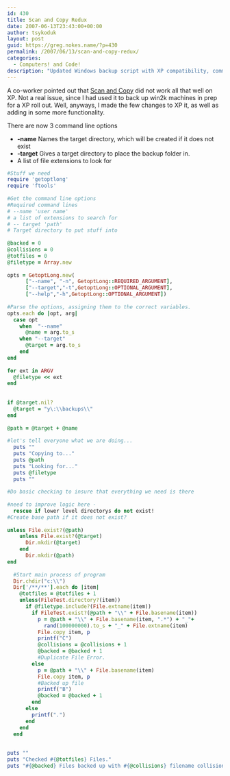 ```yaml
---
id: 430
title: Scan and Copy Redux
date: 2007-06-13T23:43:00+00:00
author: tsykoduk
layout: post
guid: https://greg.nokes.name/?p=430
permalink: /2007/06/13/scan-and-copy-redux/
categories:
  - Computers! and Code!
description: "Updated Windows backup script with XP compatibility, command-line options for naming directories, target paths, and file extension filtering for system migration tasks."
---
```

<p>A co-worker pointed out that <a href="https://greg.nokes.name/2007/4/3/scan-and-copy/">Scan and Copy</a> did not work all that well on XP. Not a real issue, since I had used it to back up win2k machines in prep for a XP roll out. Well, anyways, I made the few changes to XP it, as well as adding in some more functionality.</p>

<!--more-->

<p>There are now 3 command line options</p>

<ul>
  <li><b>-name</b> Names the target directory, which will be created if it does not exist</li>
  <li><b>-target</b> Gives a target directory to place the backup folder in.</li>
  <li> A list of file extensions to look for</li>
</ul>

```ruby
#Stuff we need
require 'getoptlong'
require 'ftools'
 
#Get the command line options
#Required command lines
# --name 'user name'
# a list of extensions to search for
# -- target 'path'
# Target directory to put stuff into
 
@backed = 0
@collisions = 0
@totfiles = 0
@filetype = Array.new
 
opts = GetoptLong.new(
      ["--name", "-n", GetoptLong::REQUIRED_ARGUMENT],
      ["--target","-t",GetoptLong::OPTIONAL_ARGUMENT],
      ["--help","-h",GetoptLong::OPTIONAL_ARGUMENT])
 
#Parse the options, assigning them to the correct variables.
opts.each do |opt, arg|
  case opt
    when  "--name"
      @name = arg.to_s
    when "--target"
      @target = arg.to_s
    end
end
 
for ext in ARGV
  @filetype << ext
end
 
 
if @target.nil?
  @target = "y\:\\backups\\"
end
 
@path = @target + @name
 
#let's tell everyone what we are doing...
  puts ""
  puts "Copying to..."
  puts @path
  puts "Looking for..."
  puts @filetype
  puts ""
 
#Do basic checking to insure that everything we need is there
 
#need to improve logic here - 
  rescue if lower level directorys do not exist!
#Create base path if it does not exist?
 
unless File.exist?(@path)
    unless File.exist?(@target)
      Dir.mkdir(@target)
    end
      Dir.mkdir(@path)
end
 
  #Start main process of program
  Dir.chdir("c:\\")
  Dir['/**/**'].each do |item|
    @totfiles = @totfiles + 1
    unless(FileTest.directory?(item))
      if @filetype.include?(File.extname(item))
        if FileTest.exist?(@path + "\\" + File.basename(item))
          p = @path + "\\" + File.basename(item, ".*") + "_"+ 
            rand(100000000).to_s + "_" + File.extname(item)
          File.copy item, p
          printf("C")
          @collisions = @collisions + 1
          @backed = @backed + 1
          #Duplicate File Error.
        else
          p = @path + "\\" + File.basename(item)
          File.copy item, p
          #Backed up file
          printf("B")
          @backed = @backed + 1
        end
      else
        printf(".")
      end
    end
  end
 
 
puts ""
puts "Checked #{@totfiles} Files."
puts "#{@backed} Files backed up with #{@collisions} filename collisions"
```